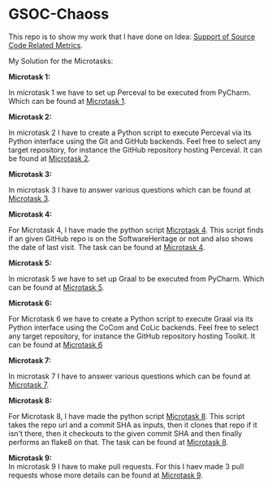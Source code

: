 # GSOC-Chaoss
This repo is to show my work that I have done on Idea: [Support of Source Code Related Metrics](https://github.com/chaoss/grimoirelab/issues/182).   

My Solution for the Microtasks:

**Microtask 1:**

In microtask 1 we have to set up Perceval to be executed from PyCharm. Which can be found at [Microtask 1](microtask1).<br />

**Microtask 2:**

In microtask 2 I have to create a Python script to execute Perceval via its Python interface using the Git and GitHub backends. Feel free to select any target repository, for instance the GitHub repository hosting Perceval. It can be found at [Microtask 2](microtask2).
<br />

**Microtask 3:**<br />

In microtask 3 I have to answer various questions which can be found at [Microtask 3](microtask3).
<br />

**Microtask 4:**<br />


For Microtask 4, I have made the python script [Microtask 4](microtask4/microtask4.py). This script finds if an given GitHub repo is on the SoftwareHeritage or not and also shows the date of last visit. The task can be found at [Microtask 4](microtask4).


**Microtask 5:**<br />


In microtask 5 we have to set up Graal to be executed from PyCharm. Which can be found at [Microtask 5](microtask5).<br />

**Microtask 6:**<br />


For Microtask 6 we have to create a Python script to execute Graal via its Python interface using the CoCom and CoLic backends. Feel free to select any target repository, for instance the GitHub repository hosting Toolkit. It can be found at [Microtask 6](microtask6)

**Microtask 7:**
<br />

In microtask 7 I have to answer various questions which can be found at [Microtask 7](microtask7).
<br />
  
**Microtask 8:**


For Microtask 8, I have made the python script [Microtask 8](microtask8/microtask8.py). This script takes the repo url and a commit SHA as inputs, then it clones that repo if it isn't there, then it checkouts to the given commit SHA and then finally performs an flake8 on that. The task can be found at [Microtask 8](microtask8).


**Microtask 9:**
<br />
In microtask 9 I have to make pull requests. For this I haev made 3 pull requests whose more details can be found at [Microtask 9](microtask9).
<br /> 
